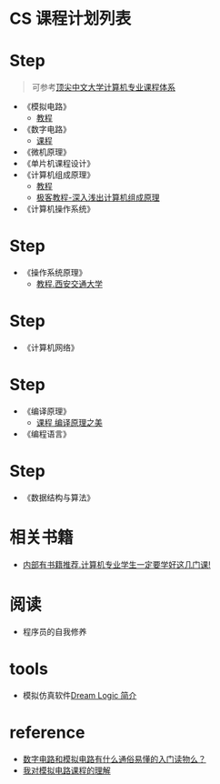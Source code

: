 # CS 课程计划列表

# Step
> 可参考[顶尖中文大学计算机专业课程体系](https://study.163.com/curricula/cs.htm)
- 《模拟电路》
    - [教程](https://www.bilibili.com/video/av5867757?from=search&seid=13514805379078100325)
- 《数字电路》
    - [课程](https://www.bilibili.com/video/av5867041?from=search&seid=16583576826707111207)
- 《微机原理》
- 《单片机课程设计》
- 《计算机组成原理》
    - [教程](https://www.bilibili.com/video/av15123338?from=search&seid=9201064727191488763)
    - [极客教程-深入浅出计算机组成原理](https://time.geekbang.org/column/article/94470)
- 《计算机操作系统》


# Step
- 《操作系统原理》
    - [教程.西安交通大学](https://www.bilibili.com/video/av15123338?t=209)


# Step
- 《计算机网络》

# Step
- 《编译原理》
    - [课程 编译原理之美](https://time.geekbang.org/column/article/118016)
- 《编程语言》

# Step
- 《数据结构与算法》



# 相关书籍
- [内部有书籍推荐.计算机专业学生一定要学好这几门课!](https://zhuanlan.zhihu.com/p/36036331)

# 阅读
- 程序员的自我修养




# tools
- 模拟仿真软件[Dream Logic 简介](https://www.codecode.net/engintime/Dream-Logic/Dream-Logic)


# reference
- [数字电路和模拟电路有什么通俗易懂的入门读物么？](https://www.zhihu.com/question/22770895?sort=created)
- [我对模拟电路课程的理解](http://www.paincker.com/analog-circuit)
